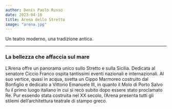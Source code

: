 ```yaml
---
author: Denis Paolo Russo
date: 2023-04-10
title: Arena dello Stretto
image: "arena.jpg"
---
```




Un teatro moderno, una tradizione antica.

***

### La bellezza che affaccia sul mare

L’Arena offre un panorama unico sullo Stretto e sulla Sicilia. Dedicata al senatore Ciccio Franco ospita tantissimi eventi nazionali e internazionali. Al suo vertice, quasi in acqua, svetta un Cippo Marmoreo costruito dal Bonfiglio e dedicato a Vittorio Emanuele III, in quanto il Molo di Porto Salvo fu il primo luogo italiano in cui si recò subito dopo essere stato proclamato Re. Pur essendo stata costruita nel XX secolo, l’Arena presenta tutti gli stilemi dell’architettura teatrale di stampo greco.


